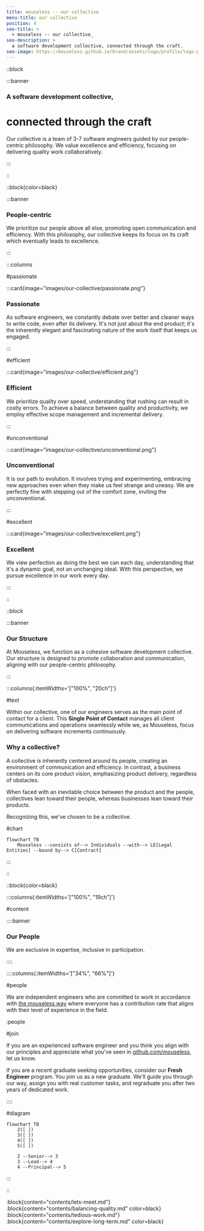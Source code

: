 ```yaml
---
title: mouseless -- our collective
menu-title: our collective
position: 4
seo-title: >
  > mouseless -- our collective_
seo-description: >
  a software development collective, connected through the craft.
seo-image: https://mouseless.github.io/brand/assets/logo/profile/logo-profile-mark-primary-500px.png
---
```


::block

:::banner

### A software development collective,
# connected through the craft

Our collective is a team of 3-7 software engineers guided by our people-centric
philosophy. We value excellence and efficiency, focusing on delivering quality
work collaboratively.

:::

::

::block{color=black}

:::banner

### People-centric

We prioritize our people above all else, promoting open communication and
efficiency. With this philosophy, our collective keeps its focus on its craft
which eventually leads to excellence.

:::

:::columns

#passionate

:::card{image="images/our-collective/passionate.png"}

### Passionate

As software engineers, we constantly debate over better and cleaner ways to
write code, even after its delivery. It's not just about the end product; it's
the inherently elegant and fascinating nature of the work itself that keeps us
engaged.

:::

#efficient

:::card{image="images/our-collective/efficient.png"}

### Efficient

We prioritize quality over speed, understanding that rushing can result in
costly errors. To achieve a balance between quality and productivity, we employ
effective scope management and incremental delivery.

:::

#unconventional

:::card{image="images/our-collective/unconventional.png"}

### Unconventional

It is our path to evolution. It involves trying and experimenting, embracing new
approaches even when they make us feel strange and uneasy. We are perfectly fine
with stepping out of the comfort zone, inviting the unconventional.

:::

#excellent

:::card{image="images/our-collective/excellent.png"}

### Excellent

We view perfection as doing the best we can each day, understanding that it's a
dynamic goal, not an unchanging ideal. With this perspective, we pursue
excellence in our work every day.

:::

::

::block

:::banner

### Our Structure

At Mouseless, we function as a cohesive software development collective. Our
structure is designed to promote collaboration and communication, aligning with
our people-centric philosophy.

:::

:::columns{:itemWidths='["100%", "20ch"]'}

#text

Within our collective, one of our engineers serves as the main point of contact
for a client. This __Single Point of Contact__ manages all client communications
and operations seamlessly while we, as Mouseless, focus on delivering software
increments continuously.

### Why a collective?

A collective is inherently centered around its people, creating an environment
of communication and efficiency. In contrast, a business centers on its core
product vision, emphasizing product delivery, regardless of obstacles.

When faced with an inevitable choice between the product and the people,
collectives lean toward their people, whereas businesses lean toward their
products.

Recognizing this, we've chosen to be a collective.

#chart

```mermaid
flowchart TB
    Mouseless --consists of--> Individuals --with--> LE[Legal Entities] --bound by--> C[Contract]
```

:::

::

::block{color=black}

:::columns{:itemWidths='["100%", "19ch"]'}

#content

::::banner

### Our People

We are exclusive in expertise, inclusive in participation.

::::

::::columns{:itemWidths='["34%", "66%"]'}

#people

We are independent engineers who are committed to work in accordance with [the
mouseless way](./how-we-work.md) where everyone has a contribution rate that
aligns with their level of experience in the field.

:people

#join

If you are an experienced software engineer and you think you align with our
principles and appreciate what you've seen in [github.com/mouseless][github],
let us know.

If you are a recent graduate seeking opportunities, consider our __Fresh
Engineer__ program. You join us as a new graduate. We'll guide you through our
way, assign you with real customer tasks, and regraduate you after two years of
dedicated work.

::::

#diagram

```mermaid
flowchart TB
    2([ ])
    3([ ])
    4([ ])
    5([ ])

    2 --Senior--> 3
    3 --Lead--> 4
    4 --Principal--> 5
```

:::

::

:block{content="contents/lets-meet.md"}
:block{content="contents/balancing-quality.md" color=black}
:block{content="contents/tedious-work.md"}
:block{content="contents/explore-long-term.md" color=black}

[github]: https://github.com/mouseless
[mail]: mailto:connect@mouseless.codes
